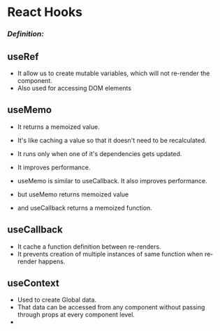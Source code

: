 # React Hooks

### _Definition:_

## useRef

- It allow us to create mutable variables, which will not re-render the component.
- Also used for accessing DOM elements

## useMemo

- It returns a memoized value.
- It's like caching a value so that it doesn't need to be recalculated.
- It runs only when one of it's dependencies gets updated.
- It improves performance.

- useMemo is similar to useCallback. It also improves performance.
- but useMemo returns memoized value
- and useCallback returns a memoized function.

## useCallback

- It cache a function definition between re-renders.
- It prevents creation of multiple instances of same function when re-render happens.

## useContext

- Used to create Global data.
- That data can be accessed from any component without passing through props at every component level.
-
